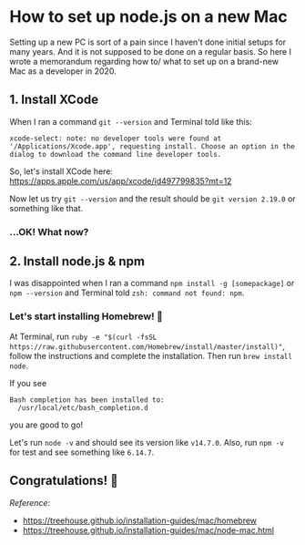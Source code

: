 # How to set up node.js on a new Mac

Setting up a new PC is sort of a pain since I haven't done initial setups for many years. And it is not supposed to be done on a regular basis.
So here I wrote a memorandum regarding how to/ what to set up on a brand-new Mac as a developer in 2020.

## 1. Install XCode
When I ran a command `git --version` and Terminal told like this:
```
xcode-select: note: no developer tools were found at '/Applications/Xcode.app', requesting install. Choose an option in the dialog to download the command line developer tools.
```
So, let's install XCode here: <https://apps.apple.com/us/app/xcode/id497799835?mt=12>

Now let us try `git --version` and the result should be `git version 2.19.0` or something like that.
### ...OK! What now?

## 2. Install node.js & npm
I was disappointed when I ran a command `npm install -g [somepackage]` or `npm --version` and Terminal told `zsh: command not found: npm`.

### Let's start installing Homebrew! 🍺

At Terminal, run `ruby -e "$(curl -fsSL https://raw.githubusercontent.com/Homebrew/install/master/install)"`, follow the instructions and complete the installation. Then run `brew install node`.

If you see
```
Bash completion has been installed to:
  /usr/local/etc/bash_completion.d
```
you are good to go!

Let's run `node -v` and should see its version like `v14.7.0`. Also, run `npm -v` for test and see something like `6.14.7`.

## Congratulations! 🎉

*Reference:* 
- <https://treehouse.github.io/installation-guides/mac/homebrew>
- <https://treehouse.github.io/installation-guides/mac/node-mac.html>
